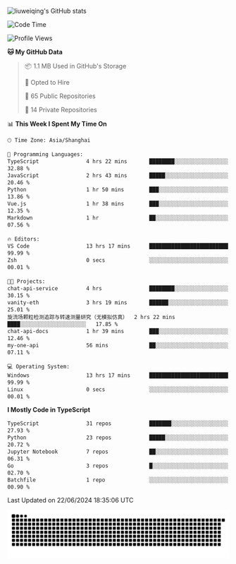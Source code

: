 ![liuweiqing's GitHub stats](https://github-readme-stats.vercel.app/api?username=14790897&show_icons=true&locale=cn&include_all_commits=true&count_private=true)

<!--START_SECTION:waka-->
![Code Time](http://img.shields.io/badge/Code%20Time-1%2C098%20hrs%201%20min-blue)

![Profile Views](http://img.shields.io/badge/Profile%20Views-7-blue)

**🐱 My GitHub Data** 

> 📦 1.1 MB Used in GitHub's Storage 
 > 
> 💼 Opted to Hire
 > 
> 📜 65 Public Repositories 
 > 
> 🔑 14 Private Repositories 
 > 
📊 **This Week I Spent My Time On** 

```text
🕑︎ Time Zone: Asia/Shanghai

💬 Programming Languages: 
TypeScript               4 hrs 22 mins       ████████░░░░░░░░░░░░░░░░░   32.88 % 
JavaScript               2 hrs 43 mins       █████░░░░░░░░░░░░░░░░░░░░   20.46 % 
Python                   1 hr 50 mins        ███░░░░░░░░░░░░░░░░░░░░░░   13.86 % 
Vue.js                   1 hr 38 mins        ███░░░░░░░░░░░░░░░░░░░░░░   12.35 % 
Markdown                 1 hr                ██░░░░░░░░░░░░░░░░░░░░░░░   07.56 % 

🔥 Editors: 
VS Code                  13 hrs 17 mins      █████████████████████████   99.99 % 
Zsh                      0 secs              ░░░░░░░░░░░░░░░░░░░░░░░░░   00.01 % 

🐱‍💻 Projects: 
chat-api-service         4 hrs               ████████░░░░░░░░░░░░░░░░░   30.15 % 
vanity-eth               3 hrs 19 mins       ██████░░░░░░░░░░░░░░░░░░░   25.01 % 
旋流场颗粒检测追踪与转速测量研究（无模拟仿真）  2 hrs 22 mins       ████░░░░░░░░░░░░░░░░░░░░░   17.85 % 
chat-api-docs            1 hr 39 mins        ███░░░░░░░░░░░░░░░░░░░░░░   12.46 % 
my-one-api               56 mins             ██░░░░░░░░░░░░░░░░░░░░░░░   07.11 % 

💻 Operating System: 
Windows                  13 hrs 17 mins      █████████████████████████   99.99 % 
Linux                    0 secs              ░░░░░░░░░░░░░░░░░░░░░░░░░   00.01 % 
```

**I Mostly Code in TypeScript** 

```text
TypeScript               31 repos            ███████░░░░░░░░░░░░░░░░░░   27.93 % 
Python                   23 repos            █████░░░░░░░░░░░░░░░░░░░░   20.72 % 
Jupyter Notebook         7 repos             ██░░░░░░░░░░░░░░░░░░░░░░░   06.31 % 
Go                       3 repos             █░░░░░░░░░░░░░░░░░░░░░░░░   02.70 % 
Batchfile                1 repo              ░░░░░░░░░░░░░░░░░░░░░░░░░   00.90 % 
```




 Last Updated on 22/06/2024 18:35:06 UTC
<!--END_SECTION:waka-->

<picture>
  <source media="(prefers-color-scheme: dark)" srcset="https://raw.githubusercontent.com/14790897/14790897/output/github-contribution-grid-snake-dark.svg" />
  <source media="(prefers-color-scheme: light)" srcset="https://raw.githubusercontent.com/14790897/14790897/output/github-contribution-grid-snake.svg" />
  <img alt="github-snake" src="https://raw.githubusercontent.com/14790897/14790897/output/github-contribution-grid-snake.svg" />
</picture>
